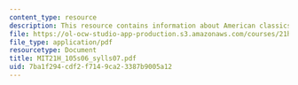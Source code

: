 ```yaml
---
content_type: resource
description: This resource contains information about American classics.
file: https://ol-ocw-studio-app-production.s3.amazonaws.com/courses/21h-105-american-classics-spring-2006/7ba1f294cdf2f7149ca23387b9005a12_MIT21H_105s06_sylls07.pdf
file_type: application/pdf
resourcetype: Document
title: MIT21H_105s06_sylls07.pdf
uid: 7ba1f294-cdf2-f714-9ca2-3387b9005a12
---
```

